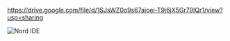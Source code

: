 https://drive.google.com/file/d/1SJsWZ0o9s67ajoei-T9j6jX5Gr79IQr1/view?usp=sharing

![Nord IDE](https://i.postimg.cc/XYq7PtZZ/Nord-Color-Scheme.png)
